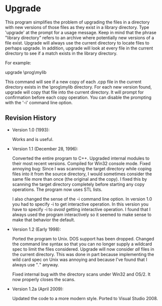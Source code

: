 
Upgrade
=======

This program simplifies the problem of upgrading the files in a directory with new versions of
those files as they exist in a library directory. Type 'upgrade' at the prompt for a usage
message. Keep in mind that the phrase "library directory" refers to an archive where potentially
new versions of a file exist. Upgrade will always use the current directory to locate files to
perhaps upgrade. In addition, upgrade will look at every file in the current directory to see if
a match exists in the library directory.

For example:

upgrade \prog\mylib

This command will see if a new copy of each .cpp file in the current directory exists in the
\prog\mylib directory. For each new version found, upgrade will copy that file into the current
directory. It will prompt for confirmation before each copy operation. You can disable the
prompting with the '-i' command line option.


Revision History
----------------

+   Version 1.0 (1993):

    Works and is useful.

+   Version 1.1 (December 28, 1996):

    Converted the entire program to C++. Upgraded internal modules to their most recent
    versions. Compiled for Win32 console mode. Fixed annoying bug: Since I was scanning the
    target directory while coping files into it from the source directory, I would sometimes
    consider the same file more than once (the original and the copy). I fixed this by scanning
    the target directory completely before starting any copy operations. The program now uses
    STL lists.

    I also changed the sense of the -i command line option. In version 1.0 you had to specify -i
    to get interactive operation. In this version you have to specify -i to *avoid* getting
    interactive operation. I found that I always used the program interactively so it seemed to
    make sense to make that behavior the default.

+   Version 1.2 (Early 1998):

    Ported the program to Unix. DOS support has been dropped. Changed the command line syntax so
    that you can no longer supply a wildcard spec to limit the files considered. Upgrade will
    now consider *all* files in the current directory. This was done in part because
    implementing the wild card spec on Unix was annoying and because I've found that I always
    use "*.*" anyway.

    Fixed internal bug with the directory scans under Win32 and OS/2. It now properly closes the
    scans.

+   Version 1.2a (April 2009):

    Updated the code to a more modern style. Ported to Visual Studio 2008.
